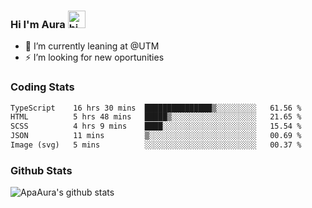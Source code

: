 ### Hi I'm Aura <img src="https://user-images.githubusercontent.com/1303154/88677602-1635ba80-d120-11ea-84d8-d263ba5fc3c0.gif" width="28px" alt="hi">

- 🔭 I’m currently leaning at @UTM
- ⚡ I’m looking for new oportunities


### Coding Stats

<!--START_SECTION:waka-->

```txt
TypeScript    16 hrs 30 mins  ███████████████▒░░░░░░░░░   61.56 %
HTML          5 hrs 48 mins   █████▒░░░░░░░░░░░░░░░░░░░   21.65 %
SCSS          4 hrs 9 mins    ████░░░░░░░░░░░░░░░░░░░░░   15.54 %
JSON          11 mins         ▒░░░░░░░░░░░░░░░░░░░░░░░░   00.69 %
Image (svg)   5 mins          ░░░░░░░░░░░░░░░░░░░░░░░░░   00.37 %
```

<!--END_SECTION:waka-->

### Github Stats

![ApaAura's github stats](https://github-readme-stats.vercel.app/api?username=ApaAura&count_private=true&theme=tokyonight&hide=contribs,prs)
